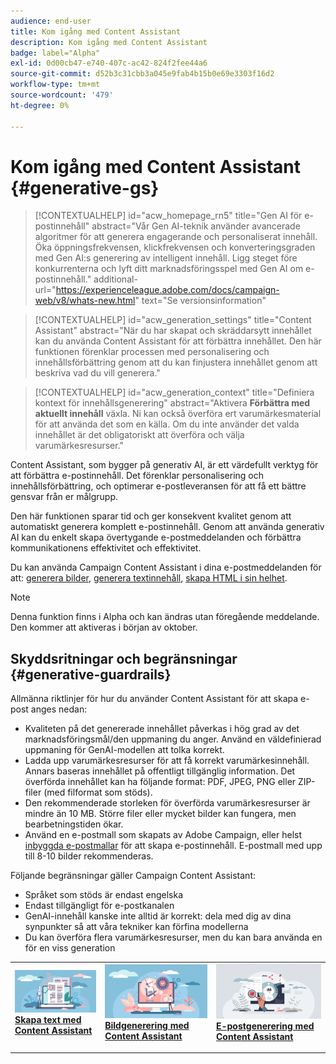 ```yaml
---
audience: end-user
title: Kom igång med Content Assistant
description: Kom igång med Content Assistant
badge: label="Alpha"
exl-id: 0d00cb47-e740-407c-ac42-824f2fee44a6
source-git-commit: d52b3c31cbb3a045e9fab4b15b0e69e3303f16d2
workflow-type: tm+mt
source-wordcount: '479'
ht-degree: 0%

---
```


# Kom igång med Content Assistant {#generative-gs}

>[!CONTEXTUALHELP]
>id="acw_homepage_rn5"
>title="Gen AI för e-postinnehåll"
>abstract="Vår Gen AI-teknik använder avancerade algoritmer för att generera engagerande och personaliserat innehåll. Öka öppningsfrekvensen, klickfrekvensen och konverteringsgraden med Gen AI:s generering av intelligent innehåll. Ligg steget före konkurrenterna och lyft ditt marknadsföringsspel med Gen AI om e-postinnehåll."
>additional-url="https://experienceleague.adobe.com/docs/campaign-web/v8/whats-new.html" text="Se versionsinformation"



>[!CONTEXTUALHELP]
>id="acw_generation_settings"
>title="Content Assistant"
>abstract="När du har skapat och skräddarsytt innehållet kan du använda Content Assistant för att förbättra innehållet. Den här funktionen förenklar processen med personalisering och innehållsförbättring genom att du kan finjustera innehållet genom att beskriva vad du vill generera."


>[!CONTEXTUALHELP]
>id="acw_generation_context"
>title="Definiera kontext för innehållsgenerering"
>abstract="Aktivera **Förbättra med aktuellt innehåll** växla. Ni kan också överföra ert varumärkesmaterial för att använda det som en källa. Om du inte använder det valda innehållet är det obligatoriskt att överföra och välja varumärkesresurser."

Content Assistant, som bygger på generativ AI, är ett värdefullt verktyg för att förbättra e-postinnehåll. Det förenklar personalisering och innehållsförbättring, och optimerar e-postleveransen för att få ett bättre gensvar från er målgrupp.

Den här funktionen sparar tid och ger konsekvent kvalitet genom att automatiskt generera komplett e-postinnehåll. Genom att använda generativ AI kan du enkelt skapa övertygande e-postmeddelanden och förbättra kommunikationens effektivitet och effektivitet.


Du kan använda Campaign Content Assistant i dina e-postmeddelanden för att: [generera bilder](generative-image.md), [generera textinnehåll](generative-content.md), [skapa HTML i sin helhet](generative-email.md).

>[!NOTE]
>
>Denna funktion finns i Alpha och kan ändras utan föregående meddelande. Den kommer att aktiveras i början av oktober.

## Skyddsritningar och begränsningar {#generative-guardrails}

Allmänna riktlinjer för hur du använder Content Assistant för att skapa e-post anges nedan:

* Kvaliteten på det genererade innehållet påverkas i hög grad av det marknadsföringsmål/den uppmaning du anger. Använd en väldefinierad uppmaning för GenAI-modellen att tolka korrekt. 
* Ladda upp varumärkesresurser för att få korrekt varumärkesinnehåll. Annars baseras innehållet på offentligt tillgänglig information. Det överförda innehållet kan ha följande format: PDF, JPEG, PNG eller ZIP-filer (med filformat som stöds).
* Den rekommenderade storleken för överförda varumärkesresurser är mindre än 10 MB. Större filer eller mycket bilder kan fungera, men bearbetningstiden ökar.
* Använd en e-postmall som skapats av Adobe Campaign, eller helst [inbyggda e-postmallar](../content/create-email-templates.md) för att skapa e-postinnehåll. E-postmall med upp till 8-10 bilder rekommenderas.


Följande begränsningar gäller Campaign Content Assistant:

* Språket som stöds är endast engelska
* Endast tillgängligt för e-postkanalen
* GenAI-innehåll kanske inte alltid är korrekt: dela med dig av dina synpunkter så att våra tekniker kan förfina modellerna
* Du kan överföra flera varumärkesresurser, men du kan bara använda en för en viss generation



<table style="table-layout:fixed"><tr style="border: 0;">
<td>
<a href="generative-content.md">
<img alt="Textgenerering" src="assets/do-not-localize/text-genai.jpeg">
</a>
<div>
<a href="generative-content.md"><strong>Skapa text med Content Assistant</strong></a>
</div>
<p>
</td>
<td>
<a href="generative-image.md">
<img alt="Bildgenerering" src="assets/do-not-localize/image-genai.jpeg">
</a>
<div><a href="generative-image.md"><strong>Bildgenerering med Content Assistant</strong>
</div>
<p>
</td>
<td>
<a href="generative-email.md">
<img alt="E-postgenerering" src="assets/do-not-localize/email-genai.jpeg">
</a>
<div>
<a href="generative-email.md"><strong>E-postgenerering med Content Assistant</strong></a>
</div>
<p></td>
</tr></table>
